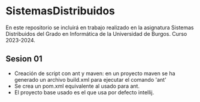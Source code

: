 # SistemasDistribuidos
En este repositorio se incluirá en trabajo realizado en la asignatura Sistemas Distribuidos 
del Grado en Informática de la Universidad de Burgos.
Curso 2023-2024.
## Sesion 01
- Creación de script con ant y maven: en un proyecto maven se ha generado un archivo build.xml para ejecutar el comando 'ant'
- Se crea un pom.xml equivalente al usado para ant. 
- El proyecto base usado es el que usa por defecto intellij.
